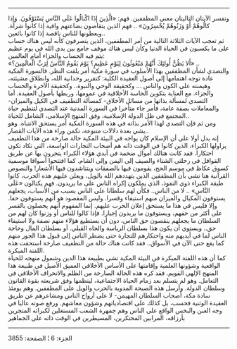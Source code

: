 ------------------------------------------------------------------------

وتفسر الآيتان التاليتان معنى المطففين. فهم: «الَّذِينَ إِذَا اكْتالُوا عَلَى النَّاسِ
يَسْتَوْفُونَ. وَإِذا كالُوهُمْ أَوْ وَزَنُوهُمْ يُخْسِرُونَ» .. فهم الذين يتقاضون بضاعتهم
وافية إذا كانوا شراة. ويعطونها للناس ناقصة إذا كانوا بائعين..  
ثم تعجب الآيات الثلاثة التالية من أمر المطففين، الذين يتصرفون كأنه ليس
هناك حساب على ما يكسبون في الحياة الدنيا وكأن ليس هناك موقف جامع بين يدي
الله في يوم عظيم يتم فيه الحساب والجزاء أمام العالمين:  
«أَلا يَظُنُّ أُولئِكَ أَنَّهُمْ مَبْعُوثُونَ لِيَوْمٍ عَظِيمٍ؟ يَوْمَ يَقُومُ النَّاسُ لِرَبِّ الْعالَمِينَ؟»
..  
والتصدي لشأن المطففين بهذا الأسلوب في سورة مكية أمر يلفت النظر. فالسورة
المكية عادة توجه اهتمامها إلى أصول العقيدة الكلية: كتقرير وحدانية الله،
وانطلاق مشيئته، وهيمنته على الكون والناس ... وكحقيقة الوحي والنبوة..
وكحقيقة الآخرة والحساب والجزاء. مع العناية بتكوين الحاسة الأخلاقية في
عمومها، وربطها بأصول العقيدة. أما التصدي لمسألة بذاتها من مسائل الأخلاق-
كمسألة التطفيف في الكيل والميزان- والمعاملات بصفة عامة، فأمر جاء متأخرا
في السورة المدنية عند التصدي لتنظيم حياة المجتمع في ظل الدولة الإسلامية،
وفق المنهج الإسلامي، الشامل للحياة..  
ومن ثم فإن التصدي لهذا الأمر بذاته في هذه السورة المكية أمر يستحق
الانتباه. وهو يشي بعدة دلالات متنوعة، تكمن وراء هذه الآيات القصار..  
إنه يدل أولا على أن الإسلام كان يواجه في البيئة المكية حالة صارخة من هذا
التطفيف يزاولها الكبراء، الذين كانوا في الوقت ذاته هم أصحاب التجارات
الواسعة، التي تكاد تكون احتكارا. فقد كانت هنالك أموال ضخمة في أيدي هؤلاء
الكبراء يتجرون بها عن طريق القوافل في رحلتي الشتاء والصيف إلى اليمن وإلى
الشام. كما افتتحوا أسواقا موسمية كسوق عكاظ في موسم الحج، يقومون فيها
بالصفقات ويتناشدون فيها الأشعار! والنصوص القرآنية هنا تشي بأن المطففين
الذين يتهددهم الله بالويل، ويعلن عليهم هذه الحرب، كانوا طبقة الكبراء ذوي
النفوذ، الذي يملكون إكراه الناس على ما يريدون. فهم يكتالون «عَلَى النَّاسِ»
.. لا من الناس.. فكأن لهم سلطانا على الناس بسبب من الأسباب، يجعلهم
يستوفون المكيال والميزان منهم استيفاء وقسرا. وليس المقصود هو أنهم
يستوفون حقا. وإلا فليس في هذا ما يستحق إعلان الحرب عليهم. إنما المفهوم
أنهم يحصلون بالقسر على أكثر من حقهم، ويستوفون ما يريدون إجبارا. فإذا
كالوا للناس أو وزنوا كان لهم من السلطان ما يجعلهم ينقصون حق الناس، دون
أن يستطيع هؤلاء منهم نصفة ولا استيفاء حق.. ويستوي أن يكون هذا بسلطان
الرياسة والجاه القبلي. أو بسلطان المال وحاجة الناس لما في أيديهم منه
واحتكارهم للتجارة حتى يضطر الناس إلى قبول هذا الجور منهم كما يقع حتى
الآن في الأسواق.. فقد كانت هناك حالة من التطفيف صارخة استحقت هذه اللفتة
المبكرة.  
كما أن هذه اللفتة المبكرة في البيئة المكية تشي بطبيعة هذا الدين وشمول
منهجه للحياة الواقعية وشؤونها العلمية وإقامتها على الأساس الأخلاقي
العميق الأصيل في طبيعة هذا المنهج الإلهي القويم. فقد كره هذه الحالة
الصارخة من الظلم والانحراف الأخلاقي في التعامل. وهو لم يتسلم بعد زمام
الحياة الاجتماعية، لينظمها وفق شريعته بقوة القانون وسلطان الدولة. وأرسل
هذه الصيحة المدوية بالحرب والويل على المطففين. وهم يومئذ سادة مكة، أصحاب
السلطان المهيمن- لا على أرواح الناس ومشاعرهم عن طريق العقيدة الوثنية
فحسب، بل كذلك على اقتصادياتهم وشؤون معاشهم. ورفع صوته عاليا في وجه الغبن
والبخس الواقع على الناس وهم جمهرة الشعب المستغلين لكبرائه المتجرين
بأرزاقه، المرابين المحتكرين، المسيطرين في الوقت ذاته على الجماهير

------------------------------------------------------------------------

الجزء: 6 ¦ الصفحة: 3855
